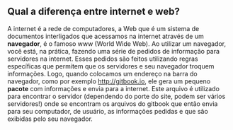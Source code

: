 ## Qual a diferença entre internet e web?

A internet é a rede de computadores, a Web que é um sistema de documentos interligados que acessamos na internet através de um **navegador**, é o famoso www (World Wide Web). Ao utilizar um navegador, você está, na prática, fazendo uma série de pedidos de informação para servidores na internet. Esses pedidos são feitos utilizando regras específicas que permitem que os servidores e seu navegador troquem informações. Logo, quando colocamos um endereço na barra do navegador, como por exemplo http://gitbook.io, ele gera um pequeno **pacote** com informações e envia para a internet. Este arquivo é utilizado para encontrar o servidor (dependendo do porte do site, podem ser vários servidores!) onde se encontram os arquivos do gitbook que então envia para seu computador, de usuário, as informações pedidas e que são exibidas pelo seu navegador.
